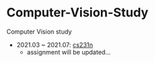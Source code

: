 # Computer-Vision-Study

Computer Vision study
- 2021.03 ~ 2021.07: [cs231n](https://equal-cerise-f21.notion.site/CS231n-7b21fbd1d75545428543cae59a122e84)
  - assignment will be updated...
